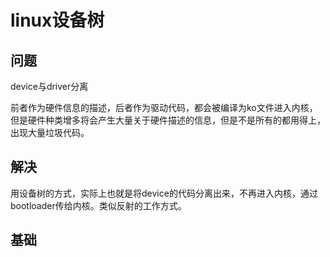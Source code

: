 # linux设备树

## 问题

device与driver分离

前者作为硬件信息的描述，后者作为驱动代码，都会被编译为ko文件进入内核，但是硬件种类增多将会产生大量关于硬件描述的信息，但是不是所有的都用得上，出现大量垃圾代码。

## 解决

用设备树的方式，实际上也就是将device的代码分离出来，不再进入内核，通过bootloader传给内核。类似反射的工作方式。

## 基础

